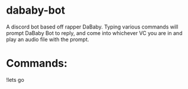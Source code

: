 # dababy-bot

A discord bot based off rapper DaBaby. Typing various commands will prompt DaBaby Bot to reply, and come into whichever VC you are in and play an audio file with the prompt.

# Commands:

!lets go
